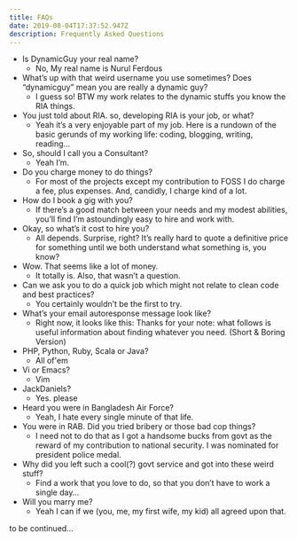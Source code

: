 ```yaml
---
title: FAQs
date: 2019-08-04T17:37:52.947Z
description: Frequently Asked Questions
---
```

* Is DynamicGuy your real name? 
  * No, My real name is Nurul Ferdous
* What’s up with that weird username you use sometimes? Does “dynamicguy” mean you are really a dynamic guy? 
  * I guess so! BTW my work relates to the dynamic stuffs you know the RIA things.
* You just told about RIA. so, developing RIA is your job, or what? 
  * Yeah it’s a very enjoyable part of my job. Here is a rundown of the basic gerunds of my working life: coding, blogging, writing, reading…
* So, should I call you a Consultant? 
  * Yeah I’m.
* Do you charge money to do things? 
  * For most of the projects except my contribution to FOSS I do charge a fee, plus expenses. And, candidly, I charge kind of a lot.
* How do I book a gig with you? 
  * If there’s a good match between your needs and my modest abilities, you’ll find I’m astoundingly easy to hire and work with.
* Okay, so what’s it cost to hire you? 
  * All depends. Surprise, right? It’s really hard to quote a definitive price for something until we both understand what something is, you know?
* Wow. That seems like a lot of money. 
  * It totally is. Also, that wasn’t a question.
* Can we ask you to do a quick job which might not relate to clean code and best practices? 
  * You certainly wouldn’t be the first to try.
* What’s your email autoresponse message look like? 
  * Right now, it looks like this: Thanks for your note: what follows is useful information about finding whatever you need. (Short & Boring Version)
* PHP, Python, Ruby, Scala or Java? 
  * All of'em
* Vi or Emacs? 
  * Vim
* JackDaniels? 
  * Yes. please
* Heard you were in Bangladesh Air Force? 
  * Yeah, I hate every single minute of that life.
* You were in RAB. Did you tried bribery or those bad cop things? 
  * I need not to do that as I got a handsome bucks from govt as the reward of my contribution to national security. I was nominated for president police medal.
* Why did you left such a cool(?) govt service and got into these weird stuff? 
  * Find a work that you love to do, so that you don’t have to work a single day…
* Will you marry me? 
  * Yeah I can if we (you, me, my first wife, my kid) all agreed upon that.

to be continued…
